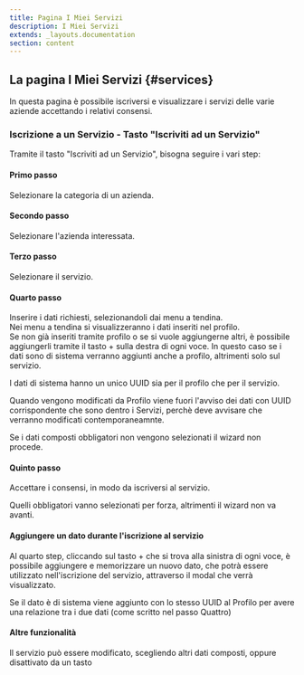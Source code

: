 ```yaml
---
title: Pagina I Miei Servizi
description: I Miei Servizi
extends: _layouts.documentation
section: content
---
```


## La pagina I Miei Servizi {#services}

In questa pagina è possibile iscriversi e visualizzare i servizi delle varie aziende accettando i relativi consensi.  

### Iscrizione a un Servizio - Tasto "Iscriviti ad un Servizio"

Tramite il tasto "Iscriviti ad un Servizio", bisogna seguire i vari step:

#### Primo passo

Selezionare la categoria di un azienda.  

#### Secondo passo

Selezionare l'azienda interessata.  

#### Terzo passo

Selezionare il servizio.

#### Quarto passo

Inserire i dati richiesti, selezionandoli dai menu a tendina.  
Nei menu a tendina si visualizzeranno i dati inseriti nel profilo.  
Se non già inseriti tramite profilo o se si vuole aggiungerne altri, è possibile aggiungerli tramite il tasto + sulla destra di ogni voce.
In questo caso se i dati sono di sistema verranno aggiunti anche a profilo, altrimenti solo sul servizio.

I dati di sistema hanno un unico UUID sia per il profilo che per il servizio. 

Quando vengono modificati da Profilo viene fuori l'avviso dei dati con UUID corrispondente che sono dentro i Servizi, perchè deve avvisare che verranno modificati contemporaneamnte.

Se i dati composti obbligatori non vengono selezionati il wizard non procede.

#### Quinto passo

Accettare i consensi, in modo da iscriversi al servizio.

Quelli obbligatori vanno selezionati per forza, altrimenti il wizard non va avanti.

#### Aggiungere un dato durante l'iscrizione al servizio

Al quarto step, cliccando sul tasto + che si trova alla sinistra di ogni voce, è possibile aggiungere e memorizzare un nuovo dato, che potrà essere utilizzato nell'iscrizione del servizio, attraverso il modal che verrà visualizzato.

Se il dato è di sistema viene aggiunto con lo stesso UUID al Profilo per avere una relazione tra i due dati (come scritto nel passo Quattro)

#### Altre funzionalità

Il servizio può essere modificato, scegliendo altri dati composti, oppure disattivato da un tasto